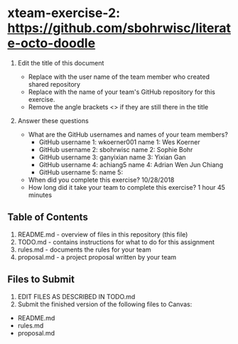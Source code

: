 # xteam-exercise-2: https://github.com/sbohrwisc/literate-octo-doodle

1. Edit the title of this document
   * Replace <UserName> with the user name of the team member who created shared repository
   * Replace <GitHubRepositoryName> with the name of your team's GitHub repository for this exercise.
   * Remove the angle brackets <> if they are still there in the title

2. Answer these questions
   * What are the GitHub usernames and names of your team members?
       * GitHub username 1: wkoerner001       name 1: Wes Koerner
       * GitHub username 2: sbohrwisc         name 2: Sophie Bohr
       * GitHub username 3: ganyixian         name 3: Yixian Gan
       * GitHub username 4: achiang5          name 4: Adrian Wen Jun Chiang
       * GitHub username 5:       name 5:
   * When did you complete this exercise? 
   10/28/2018
   * How long did it take your team to complete this exercise? 
   1 hour 45 minutes

## Table of Contents

1. README.md - overview of files in this repository (this file)
2. TODO.md - contains instructions for what to do for this assignment
3. rules.md - documents the rules for your team
4. proposal.md - a project proposal written by your team

## Files to Submit

1. EDIT FILES AS DESCRIBED IN TODO.md
2. Submit the finished version of the following files to Canvas:

* README.md
* rules.md
* proposal.md
